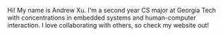 Hi! My name is Andrew Xu.
I'm a second year CS major at Georgia Tech with concentrations in embedded systems and human-computer interaction. I love collaborating with others, so check my website out!
